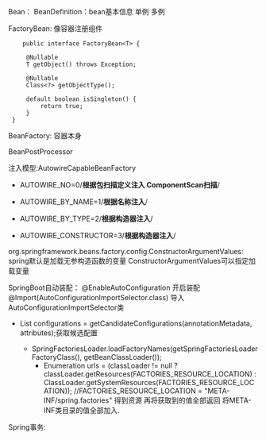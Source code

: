 Bean：
BeanDefinition：bean基本信息  单例 多例

FactoryBean:
    像容器注册组件 
        
        public interface FactoryBean<T> {
         
         @Nullable
         T getObject() throws Exception;
    
         @Nullable
         Class<?> getObjectType();
    
         default boolean isSingleton() {
             return true;
         }
     }
BeanFactory:
    容器本身


BeanPostProcessor


注入模型:AutowireCapableBeanFactory
* AUTOWIRE_NO=0/**根据包扫描定义注入  ComponentScan扫描**/

* AUTOWIRE_BY_NAME=1/**根据名称注入**/

* AUTOWIRE_BY_TYPE=2/**根据构造器注入**/

* AUTOWIRE_CONSTRUCTOR=3/**根据构造器注入**/



org.springframework.beans.factory.config.ConstructorArgumentValues:
spring默认是加载无参构造函数的变量   ConstructorArgumentValues可以指定加载变量







SpringBoot自动装配：
@EnableAutoConfiguration 开启装配
@Import(AutoConfigurationImportSelector.class)
导入AutoConfigurationImportSelector类
   * List<String> configurations = getCandidateConfigurations(annotationMetadata, attributes);获取候选配置
       * SpringFactoriesLoader.loadFactoryNames(getSpringFactoriesLoaderFactoryClass(),
      				getBeanClassLoader());
      	    * Enumeration<URL> urls = (classLoader != null ?
              					classLoader.getResources(FACTORIES_RESOURCE_LOCATION) :
              					ClassLoader.getSystemResources(FACTORIES_RESOURCE_LOCATION));
              					//FACTORIES_RESOURCE_LOCATION = "META-INF/spring.factories" 得到资源
   再将获取到的值全部返回  将META-INF类目录的值全部加入.
   
Spring事务:






